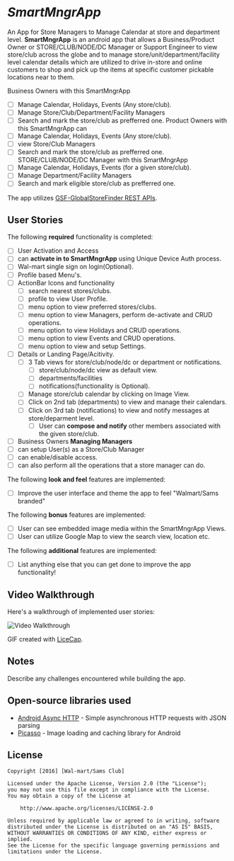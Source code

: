 #  *SmartMngrApp*
An App for Store Managers to Manage Calendar at store and department level.
**SmartMngrApp** is an android app that allows a Business/Product Owner or STORE/CLUB/NODE/DC Manager 
or Support Engineer to view store/club across the globe and to manage store/unit/department/facility level calendar details 
which are utilized to drive in-store and online customers to shop and pick up the items at specific customer pickable locations
near to them. 

Business Owners with this SmartMngrApp 
* [ ] Manage Calendar, Holidays, Events (Any store/club).
* [ ] Manage Store/Club/Department/Facility Managers
* [ ] Search and mark the store/club as prefferred one.
Product Owners with this SmartMngrApp can 
* [ ] Manage Calendar, Holidays, Events (Any store/club). 
* [ ] view Store/Club Managers
* [ ] Search and mark the store/club as prefferred one.
STORE/CLUB/NODE/DC Manager with this SmartMngrApp 
* [ ] Manage Calendar, Holidays, Events (for a given store/club).
* [ ] Manage Department/Facility Managers
* [ ] Search and mark eligible store/club as prefferred one.

The app utilizes [GSF-GlobalStoreFinder REST APIs](https://tobe.done.com/rest/public).


## User Stories

The following **required** functionality is completed:

* [ ]	User Activation and Access
  * [ ] can **activate in to SmartMngrApp** using Unique Device Auth process.
  * [ ] Wal-mart single sign on login(Optional).
* [ ] Profile based Menu's.
* [ ] ActionBar Icons and functionality
  * [ ] search nearest stores/clubs.
  * [ ] profile to view User Profile.
  * [ ] menu option to view preferred stores/clubs.
  * [ ] menu option to view Managers, perform de-activate and CRUD operations.
  * [ ] menu option to view Holidays and CRUD operations.
  * [ ] menu option to view Events and CRUD operations.
  * [ ] menu option to view and setup Settings.
* [ ] Details or Landing Page/Acitivity.
  * [ ] 3 Tab views for store/club/node/dc or department or notifications.
    * [ ] store/club/node/dc view as default view.
    * [ ] departments/facilities
    * [ ] notifications(functionality is Optional).
  * [ ] Manage store/club calendar by clicking on Image View.
  * [ ] Click on 2nd tab (departments) to view and manage their calendars.
  * [ ] Click on 3rd tab (notifications) to view and notify messages at store/deparment level.
    * [ ] User can **compose and notify** other members associated with the given store/club.
* [ ]	Business Owners **Managing Managers** 
  * [ ] can setup User(s) as a Store/Club Manager 
  * [ ] can enable/disable access. 
  * [ ] can also perform all the operations that a store manager can do.

The following **look and feel** features are implemented:

* [ ] Improve the user interface and theme the app to feel "Walmart/Sams branded"

The following **bonus** features are implemented:

* [ ] User can see embedded image media within the SmartMngrApp Views.
* [ ] User can utilize Google Map to view the search view, location etc. 

The following **additional** features are implemented:

* [ ] List anything else that you can get done to improve the app functionality!

## Video Walkthrough 

Here's a walkthrough of implemented user stories:

<img src='provide git gif url' title='Video Walkthrough' width='' alt='Video Walkthrough' />

GIF created with [LiceCap](http://www.cockos.com/licecap/).

## Notes

Describe any challenges encountered while building the app.

## Open-source libraries used

- [Android Async HTTP](https://github.com/loopj/android-async-http) - Simple asynchronous HTTP requests with JSON parsing
- [Picasso](http://square.github.io/picasso/) - Image loading and caching library for Android

## License

    Copyright [2016] [Wal-mart/Sams Club]

    Licensed under the Apache License, Version 2.0 (the "License");
    you may not use this file except in compliance with the License.
    You may obtain a copy of the License at

        http://www.apache.org/licenses/LICENSE-2.0

    Unless required by applicable law or agreed to in writing, software
    distributed under the License is distributed on an "AS IS" BASIS,
    WITHOUT WARRANTIES OR CONDITIONS OF ANY KIND, either express or implied.
    See the License for the specific language governing permissions and
    limitations under the License.
